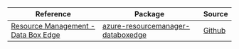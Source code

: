 | Reference | Package | Source |
|---|---|---|
|[Resource Management - Data Box Edge](resourcemanager-databoxedge-readme.md)|[azure-resourcemanager-databoxedge](https://repo1.maven.org/maven2/com/azure/resourcemanager/azure-resourcemanager-databoxedge)|[Github](https://github.com/Azure/azure-sdk-for-java)|
